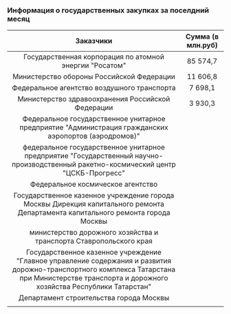 ### Информация о государственных закупках за поселдний месяц


| Заказчики                                                                                             | Сумма (в млн.руб)       |
| :-----------------------------------------------------:                                               | :---------------------: |   
| Государственная корпорация по атомной энергии "Росатом"                                                                                                                                          | 85 574,7 |
| Министерство обороны Российской Федерации                                                                                                                                                        | 11 606,8 |
| Федеральное агентство воздушного транспорта                                                                                                                                                      | 7 698,1  |
| Министерство здравоохранения Российской Федерации                                                                                                                                                | 3 930,3  |
| Федеральное государственное унитарное предприятие "Администрация гражданских аэропортов (аэродромов)"                                                                                            |          |
| федеральное государственное унитарное предприятие "Государственный научно-производственный ракетно-космический центр "ЦСКБ-Прогресс"                                                             |          |
| Федеральное космическое агентство                                                                                                                                                                |          |
| Государственное казенное учреждение города Москвы Дирекция капитального ремонта Департамента капитального ремонта города Москвы                                                                  |          |
| министерство дорожного хозяйства и транспорта Ставропольского края                                                                                                                               |          |
| Государственное казенное учреждение "Главное управление содержания и развития дорожно-транспортного комплекса Татарстана при Министерстве транспорта и дорожного хозяйства Республики Татарстан" |          |
| Департамент строительства города Москвы                                                                                                                                                          |          |
|                                                                                                                                                                                                  |          |
